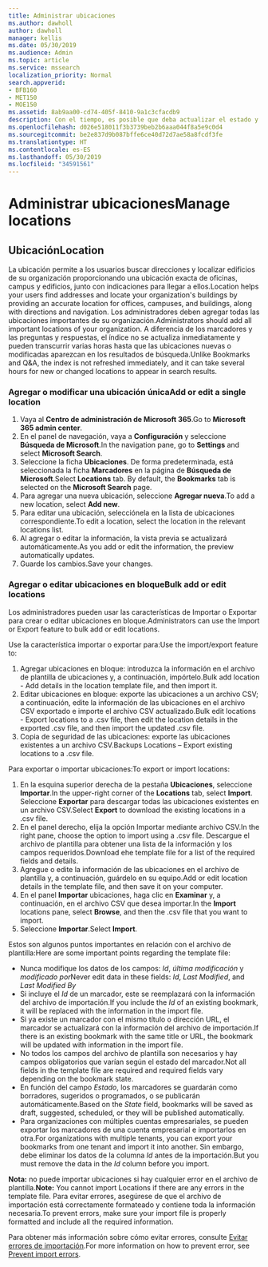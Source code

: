 ```yaml
---
title: Administrar ubicaciones
ms.author: dawholl
author: dawholl
manager: kellis
ms.date: 05/30/2019
ms.audience: Admin
ms.topic: article
ms.service: mssearch
localization_priority: Normal
search.appverid:
- BFB160
- MET150
- MOE150
ms.assetid: 8ab9aa00-cd74-405f-8410-9a1c3cfacdb9
description: Con el tiempo, es posible que deba actualizar el estado y el contenido de una ubicación para que siga siendo relevante.
ms.openlocfilehash: d026e518011f3b3739beb2b6aaa044f8a5e9c0d4
ms.sourcegitcommit: be2e837d9b087bffe6ce40d72d7ae58a8fcdf3fe
ms.translationtype: HT
ms.contentlocale: es-ES
ms.lasthandoff: 05/30/2019
ms.locfileid: "34591561"
---
```

# <a name="manage-locations"></a><span data-ttu-id="84a68-103">Administrar ubicaciones</span><span class="sxs-lookup"><span data-stu-id="84a68-103">Manage locations</span></span>

## <a name="location"></a><span data-ttu-id="84a68-104">Ubicación</span><span class="sxs-lookup"><span data-stu-id="84a68-104">Location</span></span>
<span data-ttu-id="84a68-105">La ubicación permite a los usuarios buscar direcciones y localizar edificios de su organización proporcionando una ubicación exacta de oficinas, campus y edificios, junto con indicaciones para llegar a ellos.</span><span class="sxs-lookup"><span data-stu-id="84a68-105">Location helps your users find addresses and locate your organization's buildings by providing an accurate location for offices, campuses, and buildings, along with directions and navigation.</span></span> <span data-ttu-id="84a68-106">Los administradores deben agregar todas las ubicaciones importantes de su organización.</span><span class="sxs-lookup"><span data-stu-id="84a68-106">Administrators should add all important locations of your organization.</span></span> <span data-ttu-id="84a68-107">A diferencia de los marcadores y las preguntas y respuestas, el índice no se actualiza inmediatamente y pueden transcurrir varias horas hasta que las ubicaciones nuevas o modificadas aparezcan en los resultados de búsqueda.</span><span class="sxs-lookup"><span data-stu-id="84a68-107">Unlike Bookmarks and Q&A, the index is not refreshed immediately, and it can take several hours for new or changed locations to appear in search results.</span></span>

### <a name="add-or-edit-a-single-location"></a><span data-ttu-id="84a68-108">Agregar o modificar una ubicación única</span><span class="sxs-lookup"><span data-stu-id="84a68-108">Add or edit a single location</span></span>
1. <span data-ttu-id="84a68-109">Vaya al **Centro de administración de Microsoft 365**.</span><span class="sxs-lookup"><span data-stu-id="84a68-109">Go to **Microsoft 365 admin center**.</span></span>
1. <span data-ttu-id="84a68-110">En el panel de navegación, vaya a **Configuración** y seleccione **Búsqueda de Microsoft**.</span><span class="sxs-lookup"><span data-stu-id="84a68-110">In the navigation pane, go to **Settings** and select **Microsoft Search**.</span></span>
1. <span data-ttu-id="84a68-111">Seleccione la ficha **Ubicaciones**. De forma predeterminada, está seleccionada la ficha **Marcadores** en la página de **Búsqueda de Microsoft**.</span><span class="sxs-lookup"><span data-stu-id="84a68-111">Select **Locations** tab. By default, the **Bookmarks** tab is selected on the **Microsoft Search** page.</span></span>
1. <span data-ttu-id="84a68-112">Para agregar una nueva ubicación, seleccione **Agregar nueva**.</span><span class="sxs-lookup"><span data-stu-id="84a68-112">To add a new location, select **Add new**.</span></span>
1. <span data-ttu-id="84a68-113">Para editar una ubicación, selecciónela en la lista de ubicaciones correspondiente.</span><span class="sxs-lookup"><span data-stu-id="84a68-113">To edit a location, select the location in the relevant locations list.</span></span>
1. <span data-ttu-id="84a68-114">Al agregar o editar la información, la vista previa se actualizará automáticamente.</span><span class="sxs-lookup"><span data-stu-id="84a68-114">As you add or edit the information, the preview automatically updates.</span></span>
1. <span data-ttu-id="84a68-115">Guarde los cambios.</span><span class="sxs-lookup"><span data-stu-id="84a68-115">Save your changes.</span></span>

### <a name="bulk-add-or-edit-locations"></a><span data-ttu-id="84a68-116">Agregar o editar ubicaciones en bloque</span><span class="sxs-lookup"><span data-stu-id="84a68-116">Bulk add or edit locations</span></span>
<span data-ttu-id="84a68-117">Los administradores pueden usar las características de Importar o Exportar para crear o editar ubicaciones en bloque.</span><span class="sxs-lookup"><span data-stu-id="84a68-117">Administrators can use the Import or Export feature to bulk add or edit locations.</span></span> 

<span data-ttu-id="84a68-118">Use la característica importar o exportar para:</span><span class="sxs-lookup"><span data-stu-id="84a68-118">Use the import/export feature to:</span></span>
1. <span data-ttu-id="84a68-119">Agregar ubicaciones en bloque: introduzca la información en el archivo de plantilla de ubicaciones y, a continuación, impórtelo.</span><span class="sxs-lookup"><span data-stu-id="84a68-119">Bulk add location - Add details in the location template file, and then import it.</span></span> 
1. <span data-ttu-id="84a68-120">Editar ubicaciones en bloque: exporte las ubicaciones a un archivo CSV; a continuación, edite la información de las ubicaciones en el archivo CSV exportado e importe el archivo CSV actualizado.</span><span class="sxs-lookup"><span data-stu-id="84a68-120">Bulk edit locations - Export locations to a .csv file, then edit the location details in the exported .csv file, and then import the updated .csv file.</span></span>
1. <span data-ttu-id="84a68-121">Copia de seguridad de las ubicaciones: exporte las ubicaciones existentes a un archivo CSV.</span><span class="sxs-lookup"><span data-stu-id="84a68-121">Backups Locations – Export existing locations to a .csv file.</span></span>

<span data-ttu-id="84a68-122">Para exportar o importar ubicaciones:</span><span class="sxs-lookup"><span data-stu-id="84a68-122">To export or import locations:</span></span>
1. <span data-ttu-id="84a68-123">En la esquina superior derecha de la pestaña **Ubicaciones**, seleccione **Importar**.</span><span class="sxs-lookup"><span data-stu-id="84a68-123">In the upper-right corner of the **Locations** tab, select **Import**.</span></span>
<span data-ttu-id="84a68-124">Seleccione **Exportar** para descargar todas las ubicaciones existentes en un archivo CSV.</span><span class="sxs-lookup"><span data-stu-id="84a68-124">Select **Export** to download the existing locations in a .csv file.</span></span>
1. <span data-ttu-id="84a68-125">En el panel derecho, elija la opción Importar mediante archivo CSV.</span><span class="sxs-lookup"><span data-stu-id="84a68-125">In the right pane, choose the option to import using a .csv file.</span></span> <span data-ttu-id="84a68-126">Descargue el archivo de plantilla para obtener una lista de la información y los campos requeridos.</span><span class="sxs-lookup"><span data-stu-id="84a68-126">Download ehe template file for a list of the required fields and details.</span></span>
1. <span data-ttu-id="84a68-127">Agregue o edite la información de las ubicaciones en el archivo de plantilla y, a continuación, guárdelo en su equipo.</span><span class="sxs-lookup"><span data-stu-id="84a68-127">Add or edit location details in the template file, and then save it on your computer.</span></span> 
1. <span data-ttu-id="84a68-128">En el panel **Importar** ubicaciones, haga clic en **Examinar** y, a continuación, en el archivo CSV que desea importar.</span><span class="sxs-lookup"><span data-stu-id="84a68-128">In the **Import** locations pane, select **Browse**, and then the .csv file that you want to import.</span></span>
1. <span data-ttu-id="84a68-129">Seleccione **Importar**.</span><span class="sxs-lookup"><span data-stu-id="84a68-129">Select **Import**.</span></span>

<span data-ttu-id="84a68-130">Estos son algunos puntos importantes en relación con el archivo de plantilla:</span><span class="sxs-lookup"><span data-stu-id="84a68-130">Here are some important points regarding the template file:</span></span>
- <span data-ttu-id="84a68-131">Nunca modifique los datos de los campos: *Id*, *última modificación* y *modificado por*</span><span class="sxs-lookup"><span data-stu-id="84a68-131">Never edit data in these fields: *Id*, *Last Modified*, and *Last Modified By*</span></span>
- <span data-ttu-id="84a68-132">Si incluye el *Id* de un marcador, este se reemplazará con la información del archivo de importación.</span><span class="sxs-lookup"><span data-stu-id="84a68-132">If you include the *Id* of an existing bookmark, it will be replaced with the information in the import file.</span></span>
- <span data-ttu-id="84a68-133">Si ya existe un marcador con el mismo título o dirección URL, el marcador se actualizará con la información del archivo de importación.</span><span class="sxs-lookup"><span data-stu-id="84a68-133">If there is an existing bookmark with the same title or URL, the bookmark will be updated with information in the import file.</span></span>
- <span data-ttu-id="84a68-134">No todos los campos del archivo de plantilla son necesarios y hay campos obligatorios que varían según el estado del marcador.</span><span class="sxs-lookup"><span data-stu-id="84a68-134">Not all fields in the template file are required and required fields vary depending on the bookmark state.</span></span>
- <span data-ttu-id="84a68-135">En función del campo *Estado*, los marcadores se guardarán como borradores, sugeridos o programados, o se publicarán automáticamente.</span><span class="sxs-lookup"><span data-stu-id="84a68-135">Based on the *State* field, bookmarks will be saved as draft, suggested, scheduled, or they will be published automatically.</span></span>
- <span data-ttu-id="84a68-136">Para organizaciones con múltiples cuentas empresariales, se pueden exportar los marcadores de una cuenta empresarial e importarlos en otra.</span><span class="sxs-lookup"><span data-stu-id="84a68-136">For organizations with multiple tenants, you can export your bookmarks from one tenant and import it into another.</span></span> <span data-ttu-id="84a68-137">Sin embargo, debe eliminar los datos de la columna *Id* antes de la importación.</span><span class="sxs-lookup"><span data-stu-id="84a68-137">But you must remove the data in the *Id* column before you import.</span></span>

<span data-ttu-id="84a68-138">**Nota:** no puede importar ubicaciones si hay cualquier error en el archivo de plantilla.</span><span class="sxs-lookup"><span data-stu-id="84a68-138">**Note:** You cannot import Locations if there are any errors in the template file.</span></span> <span data-ttu-id="84a68-139">Para evitar errores, asegúrese de que el archivo de importación está correctamente formateado y contiene toda la información necesaria.</span><span class="sxs-lookup"><span data-stu-id="84a68-139">To prevent errors, make sure your import file is properly formatted and include all the required information.</span></span> 

<span data-ttu-id="84a68-140">Para obtener más información sobre cómo evitar errores, consulte [Evitar errores de importación](manage-bookmarks.md#prevent-import-errors).</span><span class="sxs-lookup"><span data-stu-id="84a68-140">For more information on how to prevent error, see [Prevent import errors](manage-bookmarks.md#prevent-import-errors).</span></span>
